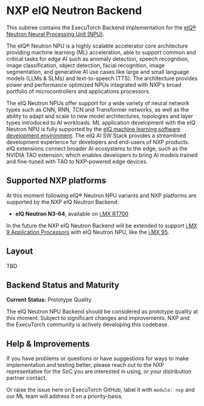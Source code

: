 # NXP eIQ Neutron Backend

This subtree contains the ExecuTorch Backend implementation for the
[eIQ® Neutron Neural Processing Unit (NPU)](https://www.nxp.com/applications/technologies/ai-and-machine-learning/eiq-neutron-npu:EIQ-NEUTRON-NPU).

The eIQ® Neutron NPU is a highly scalable accelerator core architecture providing machine learning (ML) acceleration,
able to support common and critical tasks for edge AI such as anomaly detection, speech recognition,
image classification, object detection, facial recognition, image segmentation, and generative AI use cases like 
large and small language models (LLMs & SLMs) and text-to-speech (TTS).
The architecture provides power and performance optimized NPUs integrated with NXP's broad portfolio of 
microcontrollers and applications processors.

The eIQ Neutron NPUs offer support for a wide variety of neural network types such as CNN, RNN, TCN and Transformer 
networks, as well as the ability to adapt and scale to new model architectures, topologies and layer types introduced
to AI workloads. ML application development with the eIQ Neutron NPU is fully supported by the 
[eIQ machine learning software development environment](https://www.nxp.com/design/design-center/software/eiq-ml-development-environment/eiq-toolkit-for-end-to-end-model-development-and-deployment:EIQ-TOOLKIT).
The eIQ AI SW Stack provides a streamlined development experience for developers and end-users of NXP products.
eIQ extensions connect broader AI ecosystems to the edge, such as the NVIDIA TAO extension, which enables developers to bring AI models trained and fine-tuned with TAO to NXP-powered edge devices.


## Supported NXP platforms
At this moment following eIQ® Neutron NPU variants and NXP platforms are supported by the NXP eIQ Neutron Backend:

* **eIQ Neutron N3-64**, available on [i.MX RT700](https://www.nxp.com/products/i.MX-RT700)

In the future the NXP eIQ Neutron Backend will be extended to support [i.MX 9 Application Processors](https://www.nxp.com/products/processors-and-microcontrollers/arm-processors/i-mx-applications-processors/i-mx-9-processors:IMX9-PROCESSORS) 
with eIQ Neutron NPU, like the [i.MX 95](https://www.nxp.com/products/iMX95).


## Layout
TBD

## Backend Status and Maturity
**Current Status:** Prototype Quality

The eIQ Neutron NPU Backend should be considered as prototype quality at this moment. Subject to significant changes and 
improvements. NXP and the ExecuTorch community is actively developing this codebase. 

## Help & Improvements
If you have problems or questions or have suggestions for ways to make
implementation and testing better, please reach out to the NXP representative for the SoC you are interested in using,
or your distribution partner contact.

Or raise the issue here on ExecuTorch GitHub, label it with `module: nxp` and our ML team will address it on a priority-basis.
